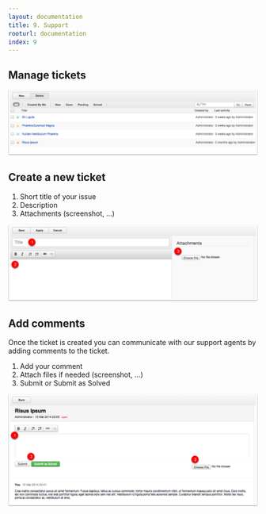 ```yaml
---
layout: documentation
title: 9. Support
rooturl: documentation
index: 9
---
```


## Manage tickets

![](/images/documentation/support-admin-tickets.png)

## Create a new ticket

1. Short title of your issue
2. Description
3. Attachments (screenshot, ...)

![](/images/documentation/support-admin-ticket.png)

## Add comments

Once the ticket is created you can communicate with our support agents by adding comments to the ticket.

1. Add your comment
2. Attach files if needed (screenshot, ...)
3. Submit or Submit as Solved

![](/images/documentation/support-admin-ticket-comment.png)